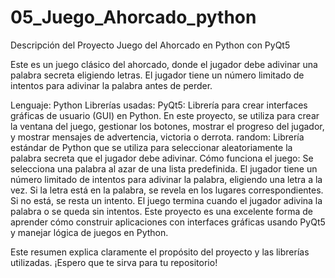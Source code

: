 # 05_Juego_Ahorcado_python

Descripción del Proyecto
Juego del Ahorcado en Python con PyQt5

Este es un juego clásico del ahorcado, donde el jugador debe adivinar una palabra secreta eligiendo letras. El jugador tiene un número limitado de intentos para adivinar la palabra antes de perder.

Lenguaje: Python
Librerías usadas:
PyQt5: Librería para crear interfaces gráficas de usuario (GUI) en Python. En este proyecto, se utiliza para crear la ventana del juego, gestionar los botones, mostrar el progreso del jugador, y mostrar mensajes de advertencia, victoria o derrota.
random: Librería estándar de Python que se utiliza para seleccionar aleatoriamente la palabra secreta que el jugador debe adivinar.
Cómo funciona el juego:
Se selecciona una palabra al azar de una lista predefinida.
El jugador tiene un número limitado de intentos para adivinar la palabra, eligiendo una letra a la vez.
Si la letra está en la palabra, se revela en los lugares correspondientes. Si no está, se resta un intento.
El juego termina cuando el jugador adivina la palabra o se queda sin intentos.
Este proyecto es una excelente forma de aprender cómo construir aplicaciones con interfaces gráficas usando PyQt5 y manejar lógica de juegos en Python.

Este resumen explica claramente el propósito del proyecto y las librerías utilizadas. ¡Espero que te sirva para tu repositorio!
